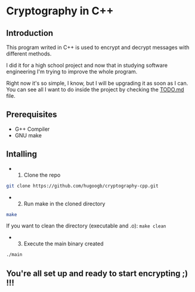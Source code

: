 # Cryptography in C++

## Introduction

This program writed in C++ is used to encrypt and decrypt messages with different methods.

I did it for a high school project and now that in studying software engineering I'm trying to improve the whole program.

Right now it's so simple, I know, but I will be upgrading it as soon as I can.
You can see all I want to do inside the project by checking the [TODO.md] file.

## Prerequisites

- G++ Compiler
- GNU make

## Intalling

- 1. Clone the repo

```sh
git clone https://github.com/hugoogb/cryptography-cpp.git
```

- 2. Run make in the cloned directory

```sh
make
```

If you want to clean the directory (executable and .o): ```make clean```

- 3. Execute the main binary created

```sh
./main
```

## You're all set up and ready to start encrypting ;) !!!

[TODO.md]: https://github.com/hugoogb/cryptography-cpp/blob/master/TODO.md
